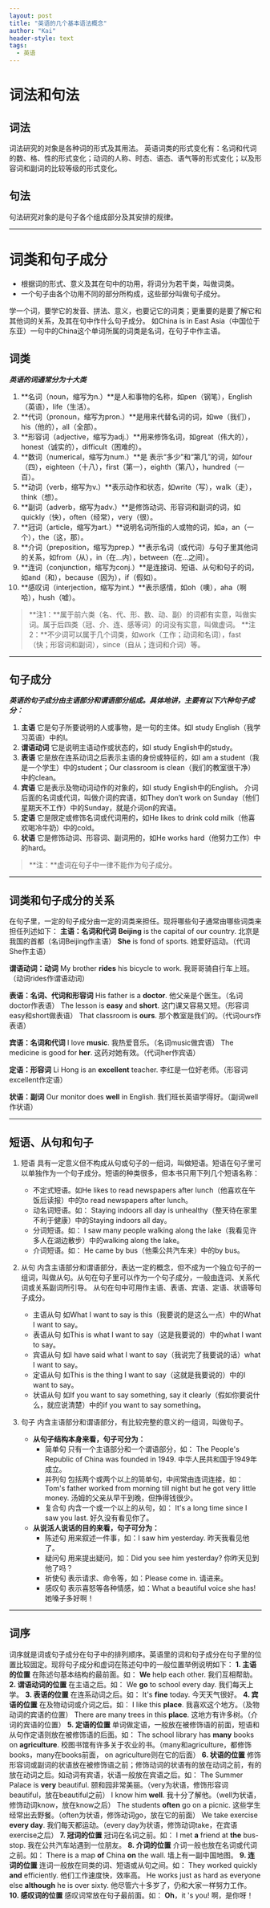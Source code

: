 ```yaml
---
layout: post
title: "英语的几个基本语法概念"
author: "Kai"
header-style: text
tags:
  - 英语
---
```


# 词法和句法
## 词法
词法研究的对象是各种词的形式及其用法。
英语词类的形式变化有：名词和代词的数、格、性的形式变化；动词的人称、时态、语态、语气等的形式变化；以及形容词和副词的比较等级的形式变化。
## 句法
句法研究对象的是句子各个组成部分及其安排的规律。


----------


# 词类和句子成分
- 根据词的形式、意义及其在句中的功用，将词分为若干类，叫做词类。
- 一个句子由各个功用不同的部分所构成，这些部分叫做句子成分。

学一个词，要学它的发音、拼法、意义，也要记它的词类；更重要的是要了解它和其他词的关系，及其在句中作什么句子成分。
如China is in East Asia（中国位于东亚）一句中的China这个单词所属的词类是名词，在句子中作主语。

## 词类
***英语的词通常分为十大类***
1. **名词（noun，缩写为n.）**是人和事物的名称，如pen（钢笔），English（英语），life（生活）。
2. **代词（pronoun，缩写为pron.）**是用来代替名词的词，如we（我们），his（他的），all（全部）。
3. **形容词（adjective，缩写为adj.）**用来修饰名词，如great（伟大的），honest（诚实的），difficult（困难的）。
4. **数词（numerical，缩写为num.）**是 表示“多少”和“第几”的词，如four（四），eighteen（十八），first（第一），eighth（第八），hundred（一百）。
5. **动词（verb，缩写为v.）**表示动作和状态，如write（写），walk（走），think（想）。
6. **副词（adverb，缩写为adv.）**是修饰动词、形容词和副词的词，如quickly（快），often（经常），very（很）。
7. **冠词（article，缩写为art.）**说明名词所指的人或物的词，如a，an（一个），the（这，那）。
8. **介词（preposition，缩写为prep.）**表示名词（或代词）与句子里其他词的关系，如from（从），in（在…内），between（在…之间）。
9. **连词（conjunction，缩写为conj.）**是连接词、短语、从句和句子的词，如and（和），because（因为），if（假如）。
10. **感叹词（interjection，缩写为int.）**表示感情，如oh（噢），aha（啊哈），hush（嘘）。

> **注1：**属于前六类（名、代、形、数、动、副）的词都有实意，叫做实词。属于后四类（冠、介、连、感等词）的词没有实意，叫做虚词。
> **注2：**不少词可以属于几个词类，如work（工作；动词和名词），fast（快；形容词和副词），since（自从；连词和介词）等。


----------


## 句子成分
***英语的句子成分由主语部分和谓语部分组成。具体地讲，主要有以下六种句子成分：***
1. **主语** 它是句子所要说明的人或事物，是一句的主体。如I study English（我学习英语）中的I。
2. **谓语动词** 它是说明主语动作或状态的，如I study English中的study。
3. **表语** 它是放在连系动词之后表示主语的身份或特征的，如I am a student（我是一个学生）中的student；Our classroom is clean（我们的教室很干净）中的clean。
4. **宾语** 它是表示及物动词动作的对象的，如I study English中的English。
介词后面的名词或代词，叫做介词的宾语，如They don’t work on Sunday（他们星期天不工作）中的Sunday，就是介词on的宾语。
5. **定语** 它是限定或修饰名词或代词用的，如He likes to drink cold milk（他喜欢喝冷牛奶）中的cold。
6. **状语** 它是修饰动词、形容词、副词用的，如He works hard（他努力工作）中的hard。

> **注：**虚词在句子中一律不能作为句子成分。


----------


## 词类和句子成分的关系
在句子里，一定的句子成分由一定的词类来担任。现将哪些句子通常由哪些词类来担任列述如下：
**主语：名词和代词**
**Beijing** is the capital of our country. 北京是我国的首都（名词Beijing作主语）
**She** is fond of sports. 她爱好运动。（代词She作主语）

**谓语动词：动词**
My brother **rides** his bicycle to work. 我哥哥骑自行车上班。（动词rides作谓语动词）

**表语：名词、代词和形容词**
His father is a **doctor**. 他父亲是个医生。（名词doctor作表语）
The lesson is **easy** and **short**. 这门课又容易又短。（形容词easy和short做表语）
That classroom is **ours**. 那个教室是我们的。（代词ours作表语）

**宾语：名词和代词**
I love **music**. 我热爱音乐。（名词music做宾语）
The medicine is good for **her**. 这药对她有效。（代词her作宾语）

**定语：形容词**
Li Hong is an **excellent** teacher. 李红是一位好老师。（形容词excellent作定语）

**状语：副词**
Our monitor does **well** in English. 我们班长英语学得好。（副词well作状语）


----------


## 短语、从句和句子
1. 短语 具有一定意义但不构成从句或句子的一组词，叫做短语。短语在句子里可以单独作为一个句子成分。短语的种类很多，但本书只用下列几个短语名称：
   - 不定式短语。如He likes to read newspapers after lunch（他喜欢在午饭后读报）中的to read newspapers after lunch。
   - 动名词短语。如：
   Staying indoors all day is unhealthy（整天待在家里不利于健康）中的Staying indoors all day。
   - 分词短语。如：
   I saw many people walking along the lake（我看见许多人在湖边散步）中的walking along the lake。
   - 介词短语。如：
   He came by bus（他乘公共汽车来）中的by bus。

2. 从句 内含主语部分和谓语部分，表达一定的概念，但不成为一个独立句子的一组词，叫做从句。从句在句子里可以作为一个句子成分，一般由连词、关系代词或关系副词所引导。
从句在句中可用作主语、表语、宾语、定语、状语等句子成分。
   - 主语从句 如What I want to say is this（我要说的是这么一点）中的What I want to say。
   - 表语从句 如This is what I want to say（这是我要说的）中的what I want to say。
   - 宾语从句 如I have said what I want to say（我说完了我要说的话）what I want to say。
   - 定语从句 如This is the thing I want to say（这就是我要说的）中的I want to say。
   - 状语从句 如If you want to say something, say it clearly（假如你要说什么，就应说清楚）中的if you want to say something。

3. 句子 内含主语部分和谓语部分，有比较完整的意义的一组词，叫做句子。
   - **从句子结构本身来看，句子可分为：**
     - 简单句 只有一个主语部分和一个谓语部分，如：
     The People's Republic of China was founded in 1949. 中华人民共和国于1949年成立。
     - 并列句 包括两个或两个以上的简单句，中间常由连词连接，如：
     Tom's father worked from morning till night but he got very little money. 汤姆的父亲从早干到晚，但挣得钱很少。
     - 复合句 内含一个或一个以上的从句，如：
     It's a long time since I saw you last. 好久没有看见你了。
   - **从说活人说话的目的来看，句子可分为：**
     - 陈述句 用来叙述一件事，如：I saw him yesterday. 昨天我看见他了。
     - 疑问句 用来提出疑问，如：Did you see him yesterday? 你昨天见到他了吗？
     - 祈使句 表示请求、命令等，如：Please come in. 请进来。
     - 感叹句 表示喜怒等各种情感，如：What a beautiful voice she has! 她嗓子多好啊！


----------


## 词序

词序就是词或句子成分在句子中的排列顺序。英语里的词和句子成分在句子里的位置比较固定。现将句子成分和虚词在陈述句中的一般位置举例说明如下：
**1. 主语的位置** 在陈述句基本结构的最前面。如：
**We** help each other. 我们互相帮助。
**2. 谓语动词的位置** 在主语之后。如：
We **go** to school every day. 我们每天上学。
**3. 表语的位置** 在连系动词之后。如：
It's **fine** today. 今天天气很好。
**4. 宾语的位置** 在及物动词或介词之后。如：
I like this **place**. 我喜欢这个地方。（及物动词的宾语的位置）
There are many trees in this **place**. 这地方有许多树。（介词的宾语的位置）
**5. 定语的位置** 单词做定语，一般放在被修饰语的前面，短语和从句作定语则放在被修饰语的后面。如：
The school library has **many** books on **agriculture**. 校图书馆有许多关于农业的书。（many和agriculture，都修饰books，many在books前面， on agriculture则在它的后面）
**6. 状语的位置** 修饰形容词或副词的状语放在被修饰语之前；修饰动词的状语有的放在动词之前，有的放在动词之后。如动词有宾语，状语一般放在宾语之后。如：
The Summer Palace is **very** beautiful. 颐和园非常美丽。（very为状语，修饰形容词beautiful，放在beautiful之前）
I know him **well**. 我十分了解他。（well为状语，修饰动词know，放在know之后）
The students **often** go on a picnic. 这些学生经常出去野餐。（often为状语，修饰动词go，放在它的前面）
We take exercise **every day**. 我们每天都运动。（every day为状语，修饰动词take，在宾语exercise之后）
**7. 冠词的位置** 冠词在名词之前。如：
I met **a** friend at **the** bus-stop. 我在公共汽车站遇到一位朋友。
**8. 介词的位置** 介词一般也放在名词或代词之前。如：
There is a map **of** China **on** the wall. 墙上有一副中国地图。
**9. 连词的位置** 连词一般放在同类的词、短语或从句之间。如：
They worked quickly **and** efficiently. 他们工作速度快，效率高。
He works just as hard as everyone else **although** he is over sixty. 他尽管六十多岁了，仍和大家一样努力工作。
**10. 感叹词的位置** 感叹词常放在句子最前面。如：
**Oh**，it 's you! 啊，是你呀！